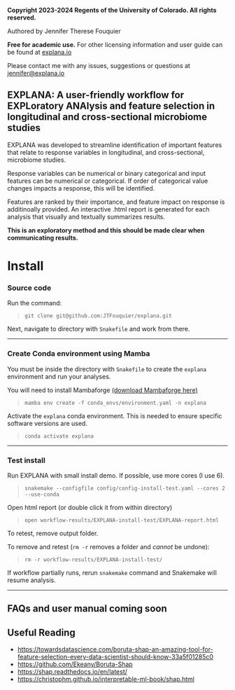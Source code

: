 **Copyright 2023-2024 Regents of the University of Colorado. All rights reserved.**

Authored by Jennifer Therese Fouquier

**Free for academic use.** For other licensing information and user guide can be found at [explana.io](https://www.explana.io)

Please contact me with any issues, suggestions or questions at jennifer@explana.io

## EXPLANA: A user-friendly workflow for EXPLoratory ANAlysis and feature selection in longitudinal and cross-sectional microbiome studies

EXPLANA was developed to streamline identification of important features that relate to response variables in longitudinal, and cross-sectional, microbiome studies.

Response variables can be numerical or binary categorical and input features can be numerical or categorical. If order of categorical value changes impacts a response, this will be identified.

Features are ranked by their importance, and feature impact on response is additinoally provided. An interactive .html report is generated for each analysis that visually and textually summarizes results.

**This is an exploratory method and this should be made clear when communicating results.**

# Install

### Source code

Run the command:

> `git clone git@github.com:JTFouquier/explana.git`

Next, navigate to directory with `Snakefile` and work from there.

- - -

### Create Conda environment using Mamba

You must be inside the directory with `Snakefile` to create the `explana` environment and run your analyses.

You will need to install Mambaforge [(download Mambaforge here)](https://github.com/conda-forge/miniforge#mambaforge)

> `mamba env create -f conda_envs/environment.yaml -n explana`

Activate the `explana` conda environment. This is needed to ensure specific software versions are used.

> `conda activate explana`

- - -

### Test install

Run EXPLANA with small install demo. If possible, use more cores (I use 6).

> `snakemake --configfile config/config-install-test.yaml --cores 2 --use-conda`

Open html report (or double click it from within directory)

> `open workflow-results/EXPLANA-install-test/EXPLANA-report.html`

To retest, remove output folder.

To remove and retest (`rm -r` removes a folder and *cannot* be undone):
> `rm -r workflow-results/EXPLANA-install-test/`

If workflow partially runs, rerun `snakemake` command and Snakemake will resume analysis.

- - -

## FAQs and user manual coming soon

## Useful Reading

* https://towardsdatascience.com/boruta-shap-an-amazing-tool-for-feature-selection-every-data-scientist-should-know-33a5f01285c0
* https://github.com/Ekeany/Boruta-Shap
* https://shap.readthedocs.io/en/latest/
* https://christophm.github.io/interpretable-ml-book/shap.html